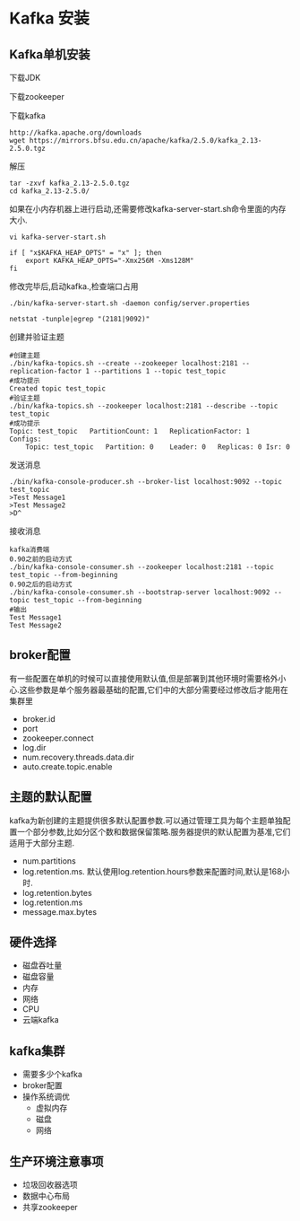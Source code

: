 # Kafka 安装

## Kafka单机安装

下载JDK

下载zookeeper

下载kafka

```
http://kafka.apache.org/downloads
wget https://mirrors.bfsu.edu.cn/apache/kafka/2.5.0/kafka_2.13-2.5.0.tgz
```

解压

```
tar -zxvf kafka_2.13-2.5.0.tgz
cd kafka_2.13-2.5.0/
```

如果在小内存机器上进行启动,还需要修改kafka-server-start.sh命令里面的内存大小.

```
vi kafka-server-start.sh

if [ "x$KAFKA_HEAP_OPTS" = "x" ]; then
    export KAFKA_HEAP_OPTS="-Xmx256M -Xms128M"
fi
```

修改完毕后,启动kafka.,检查端口占用

```
./bin/kafka-server-start.sh -daemon config/server.properties

netstat -tunple|egrep "(2181|9092)"
```

创建并验证主题

```
#创建主题
./bin/kafka-topics.sh --create --zookeeper localhost:2181 --replication-factor 1 --partitions 1 --topic test_topic
#成功提示
Created topic test_topic
#验证主题
./bin/kafka-topics.sh --zookeeper localhost:2181 --describe --topic test_topic
#成功提示
Topic: test_topic	PartitionCount: 1	ReplicationFactor: 1	Configs: 
	Topic: test_topic	Partition: 0	Leader: 0	Replicas: 0	Isr: 0
```

发送消息

```
./bin/kafka-console-producer.sh --broker-list localhost:9092 --topic test_topic
>Test Message1
>Test Message2
>D^
```

接收消息

```
kafka消费端
0.90之前的启动方式
./bin/kafka-console-consumer.sh --zookeeper localhost:2181 --topic test_topic --from-beginning
0.90之后的启动方式
./bin/kafka-console-consumer.sh --bootstrap-server localhost:9092 --topic test_topic --from-beginning
#输出
Test Message1
Test Message2
```



## broker配置

有一些配置在单机的时候可以直接使用默认值,但是部署到其他环境时需要格外小心.这些参数是单个服务器最基础的配置,它们中的大部分需要经过修改后才能用在集群里

* broker.id
* port
* zookeeper.connect
* log.dir
* num.recovery.threads.data.dir
* auto.create.topic.enable

## 主题的默认配置

kafka为新创建的主题提供很多默认配置参数.可以通过管理工具为每个主题单独配置一个部分参数,比如分区个数和数据保留策略.服务器提供的默认配置为基准,它们适用于大部分主题.

* num.partitions
* log.retention.ms. 默认使用log.retention.hours参数来配置时间,默认是168小时.
* log.retention.bytes
* log.retention.ms
* message.max.bytes

## 硬件选择

* 磁盘吞吐量
* 磁盘容量
* 内存
* 网络
* CPU
* 云端kafka

## kafka集群

* 需要多少个kafka
* broker配置
* 操作系统调优
  * 虚拟内存
  * 磁盘
  * 网络

## 生产环境注意事项

* 垃圾回收器选项
* 数据中心布局
* 共享zookeeper